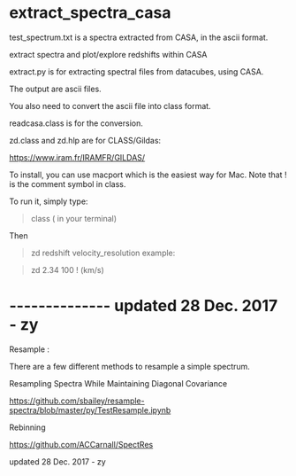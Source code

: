 # extract_spectra_casa

test_spectrum.txt is a spectra extracted from CASA, in the ascii format. 


extract spectra and plot/explore redshifts within CASA

extract.py is for extracting spectral files from datacubes, using CASA. 

The output are ascii files.


You also need to convert the ascii file into class format. 

readcasa.class is for the conversion. 


zd.class and zd.hlp are for CLASS/Gildas: 

https://www.iram.fr/IRAMFR/GILDAS/

To install, you can use macport which is the easiest way for Mac. 
Note that ! is the comment symbol in class. 

To run it, simply type: 

> class ( in your terminal) 

Then 

> zd redshift velocity_resolution 
example: 

>  zd 2.34  100  ! (km/s) 





# --------------  updated 28 Dec. 2017 - zy
Resample : 


There are a few different methods to resample a simple spectrum. 


Resampling Spectra While Maintaining Diagonal Covariance

https://github.com/sbailey/resample-spectra/blob/master/py/TestResample.ipynb

Rebinning 

https://github.com/ACCarnall/SpectRes





updated 28 Dec. 2017 - zy
